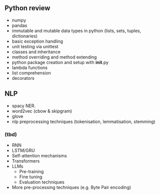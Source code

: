 ## Python review

- numpy
- pandas
- immutable and mutable data types in python (lists, sets, tuples, dictionaries)
- basic exception handling
- unit testing via unittest
- classes and inheritance
- method overriding and method extending
- python package creation and setup with __init__.py
- lambda functions
- list comprehension
- decorators


## NLP
- spacy NER.
- word2vec (cbow & skipgram)
- glove
- nlp preprocessing techniques (tokenisation, lemmatisation, stemming)

### (tbd)
- RNN
- LSTM/GRU
- Self-attention mechanisms
- Transformers
- LLMs
  - Pre-training
  - Fine tuning
  - Evaluation techniques
- More pre-processing techniques (e.g. Byte Pair encoding)


